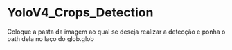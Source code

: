 # YoloV4_Crops_Detection

Coloque a pasta da imagem ao qual se deseja realizar a detecção e ponha o path dela no laço do glob.glob
